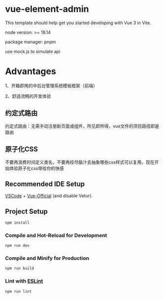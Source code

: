 # vue-element-admin

This template should help get you started developing with Vue 3 in Vite.

node version: >= 18.14

package manager: pnpm

use mock.js to simulate api


# Advantages

1、开箱即用的中后台管理系统模板框架（前端）

2、舒适流畅的开发体验

## 约定式路由

约定式路由：无需手动注册新页面或组件，所见即所得，vue文件的项目路径即是路由

## 原子化CSS

不要再浪费时间定义类名，不要再绞尽脑汁去抽象哪些css样式可以复用，现在开始体验原子化css带给你的快感

##



## Recommended IDE Setup

[VSCode](https://code.visualstudio.com/) + [Vue-Official](https://marketplace.visualstudio.com/items?itemName=Vue.volar) (and disable Vetur).

## Project Setup

```sh
npm install
```

### Compile and Hot-Reload for Development

```sh
npm run dev
```

### Compile and Minify for Production

```sh
npm run build
```

### Lint with [ESLint](https://eslint.org/)

```sh
npm run lint
```
